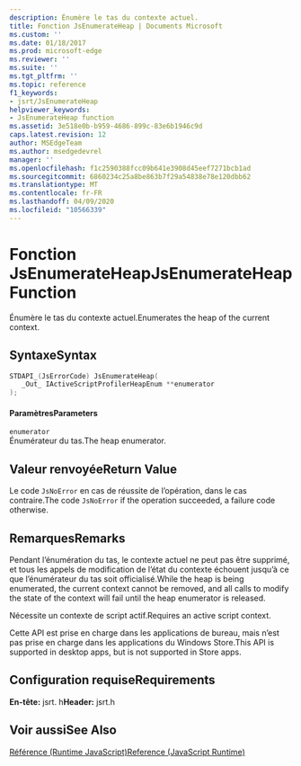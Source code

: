 ```yaml
---
description: Énumère le tas du contexte actuel.
title: Fonction JsEnumerateHeap | Documents Microsoft
ms.custom: ''
ms.date: 01/18/2017
ms.prod: microsoft-edge
ms.reviewer: ''
ms.suite: ''
ms.tgt_pltfrm: ''
ms.topic: reference
f1_keywords:
- jsrt/JsEnumerateHeap
helpviewer_keywords:
- JsEnumerateHeap function
ms.assetid: 3e518e0b-b959-4686-899c-83e6b1946c9d
caps.latest.revision: 12
author: MSEdgeTeam
ms.author: msedgedevrel
manager: ''
ms.openlocfilehash: f1c2590388fcc09b641e3908d45eef7271bcb1ad
ms.sourcegitcommit: 6860234c25a8be863b7f29a54838e78e120dbb62
ms.translationtype: MT
ms.contentlocale: fr-FR
ms.lasthandoff: 04/09/2020
ms.locfileid: "10566339"
---
```

# <span data-ttu-id="29b18-103">Fonction JsEnumerateHeap</span><span class="sxs-lookup"><span data-stu-id="29b18-103">JsEnumerateHeap Function</span></span>
<span data-ttu-id="29b18-104">Énumère le tas du contexte actuel.</span><span class="sxs-lookup"><span data-stu-id="29b18-104">Enumerates the heap of the current context.</span></span>  
  
## <span data-ttu-id="29b18-105">Syntaxe</span><span class="sxs-lookup"><span data-stu-id="29b18-105">Syntax</span></span>  
  
```cpp  
STDAPI_(JsErrorCode) JsEnumerateHeap(  
   _Out_ IActiveScriptProfilerHeapEnum **enumerator  
);  
```  
  
#### <span data-ttu-id="29b18-106">Paramètres</span><span class="sxs-lookup"><span data-stu-id="29b18-106">Parameters</span></span>  
 `enumerator`  
 <span data-ttu-id="29b18-107">Énumérateur du tas.</span><span class="sxs-lookup"><span data-stu-id="29b18-107">The heap enumerator.</span></span>  
  
## <span data-ttu-id="29b18-108">Valeur renvoyée</span><span class="sxs-lookup"><span data-stu-id="29b18-108">Return Value</span></span>  
 <span data-ttu-id="29b18-109">Le code `JsNoError` en cas de réussite de l’opération, dans le cas contraire.</span><span class="sxs-lookup"><span data-stu-id="29b18-109">The code `JsNoError` if the operation succeeded, a failure code otherwise.</span></span>  
  
## <span data-ttu-id="29b18-110">Remarques</span><span class="sxs-lookup"><span data-stu-id="29b18-110">Remarks</span></span>  
 <span data-ttu-id="29b18-111">Pendant l’énumération du tas, le contexte actuel ne peut pas être supprimé, et tous les appels de modification de l’état du contexte échouent jusqu’à ce que l’énumérateur du tas soit officialisé.</span><span class="sxs-lookup"><span data-stu-id="29b18-111">While the heap is being enumerated, the current context cannot be removed, and all calls to modify the state of the context will fail until the heap enumerator is released.</span></span>  
  
 <span data-ttu-id="29b18-112">Nécessite un contexte de script actif.</span><span class="sxs-lookup"><span data-stu-id="29b18-112">Requires an active script context.</span></span>  
  
 <span data-ttu-id="29b18-113">Cette API est prise en charge dans les applications de bureau, mais n’est pas prise en charge dans les applications du Windows Store.</span><span class="sxs-lookup"><span data-stu-id="29b18-113">This API is supported in desktop apps, but is not supported in Store apps.</span></span>  
  
## <span data-ttu-id="29b18-114">Configuration requise</span><span class="sxs-lookup"><span data-stu-id="29b18-114">Requirements</span></span>  
 <span data-ttu-id="29b18-115">**En-tête:** jsrt. h</span><span class="sxs-lookup"><span data-stu-id="29b18-115">**Header:** jsrt.h</span></span>  
  
## <span data-ttu-id="29b18-116">Voir aussi</span><span class="sxs-lookup"><span data-stu-id="29b18-116">See Also</span></span>  
 [<span data-ttu-id="29b18-117">Référence (Runtime JavaScript)</span><span class="sxs-lookup"><span data-stu-id="29b18-117">Reference (JavaScript Runtime)</span></span>](../chakra-hosting/reference-javascript-runtime.md)